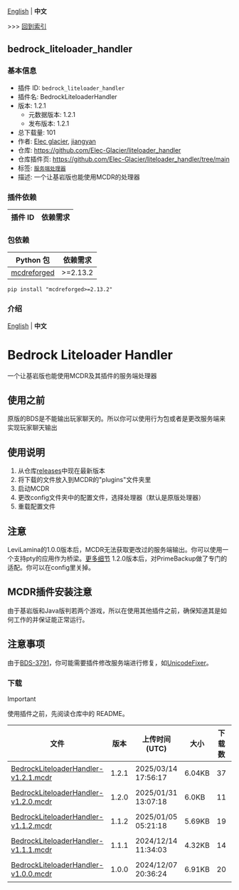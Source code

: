 [English](readme.md) | **中文**

\>\>\> [回到索引](/readme-zh_cn.md)

## bedrock_liteloader_handler

### 基本信息

- 插件 ID: `bedrock_liteloader_handler`
- 插件名: BedrockLiteloaderHandler
- 版本: 1.2.1
  - 元数据版本: 1.2.1
  - 发布版本: 1.2.1
- 总下载量: 101
- 作者: [Elec glacier](https://github.com/Elec-Glacier), [jiangyan](https://github.com/jiangyan03)
- 仓库: https://github.com/Elec-Glacier/liteloader_handler
- 仓库插件页: https://github.com/Elec-Glacier/liteloader_handler/tree/main
- 标签: [`服务端处理器`](/labels/handler/readme-zh_cn.md)
- 描述: 一个让基岩版也能使用MCDR的处理器

### 插件依赖

| 插件 ID | 依赖需求 |
| --- | --- |

### 包依赖

| Python 包 | 依赖需求 |
| --- | --- |
| [mcdreforged](https://pypi.org/project/mcdreforged) | \>=2.13.2 |

```
pip install "mcdreforged>=2.13.2"
```

### 介绍

[English](https://github.com/Elec-Glacier/liteloader_handler/blob/main/README.md) | **中文**

# Bedrock Liteloader Handler
一个让基岩版也能使用MCDR及其插件的服务端处理器

## 使用之前
原版的BDS是不能输出玩家聊天的。所以你可以使用行为包或者是更改服务端来实现玩家聊天输出

## 使用说明
1. 从仓库[releases](https://github.com/Elec-Glacier/liteloader_handler/releases)中现在最新版本
2. 将下载的文件放入到MCDR的"plugins"文件夹里
3. 启动MCDR
4. 更改config文件夹中的配置文件，选择处理器（默认是原版处理器）
5. 重载配置文件

## 注意
LeviLamina的1.0.0版本后，MCDR无法获取更改过的服务端输出。你可以使用一个支持pty的应用作为桥梁。[更多细节](https://github.com/Elec-Glacier/liteloader_handler/issues/13)
1.2.0版本后，对PrimeBackup做了专门的适配。你可以在config里关掉。

## MCDR插件安装注意
由于基岩版和Java版判若两个游戏，所以在使用其他插件之前，确保知道其是如何工作的并保证能正常运行。

## 注意事项
由于[BDS-3791](https://bugs.mojang.com/browse/BDS-3791)，你可能需要插件修改服务端进行修复，如[UnicodeFixer](https://www.minebbs.com/resources/unicodefixer.6991/)。

### 下载

> [!IMPORTANT]
> 使用插件之前，先阅读仓库中的 README。

| 文件 | 版本 | 上传时间 (UTC) | 大小 | 下载数 | 操作 |
| --- | --- | --- | --- | --- | --- |
| [BedrockLiteloaderHandler-v1.2.1.mcdr](https://github.com/Elec-Glacier/liteloader_handler/releases/tag/1.2.1) | 1.2.1 | 2025/03/14 17:56:17 | 6.04KB | 37 | [下载](https://github.com/Elec-Glacier/liteloader_handler/releases/download/1.2.1/BedrockLiteloaderHandler-v1.2.1.mcdr) |
| [BedrockLiteloaderHandler-v1.2.0.mcdr](https://github.com/Elec-Glacier/liteloader_handler/releases/tag/1.2.0) | 1.2.0 | 2025/01/31 13:07:18 | 6.0KB | 11 | [下载](https://github.com/Elec-Glacier/liteloader_handler/releases/download/1.2.0/BedrockLiteloaderHandler-v1.2.0.mcdr) |
| [BedrockLiteloaderHandler-v1.1.2.mcdr](https://github.com/Elec-Glacier/liteloader_handler/releases/tag/1.1.2) | 1.1.2 | 2025/01/05 05:21:18 | 5.69KB | 19 | [下载](https://github.com/Elec-Glacier/liteloader_handler/releases/download/1.1.2/BedrockLiteloaderHandler-v1.1.2.mcdr) |
| [BedrockLiteloaderHandler-v1.1.1.mcdr](https://github.com/Elec-Glacier/liteloader_handler/releases/tag/1.1.1) | 1.1.1 | 2024/12/14 11:34:03 | 4.32KB | 14 | [下载](https://github.com/Elec-Glacier/liteloader_handler/releases/download/1.1.1/BedrockLiteloaderHandler-v1.1.1.mcdr) |
| [BedrockLiteloaderHandler-v1.0.0.mcdr](https://github.com/Elec-Glacier/liteloader_handler/releases/tag/1.0.0) | 1.0.0 | 2024/12/07 20:36:24 | 6.91KB | 20 | [下载](https://github.com/Elec-Glacier/liteloader_handler/releases/download/1.0.0/BedrockLiteloaderHandler-v1.0.0.mcdr) |

